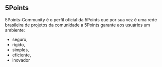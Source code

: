 ## 5Points
5Points-Community é o perfil oficial da 5Points
que por sua vez é uma rede brasileira de projetos da comunidade
a 5Points garante aos usuários um ambiente:
- seguro,
- rígido,
- simples,
- eficiente,
- inovador
